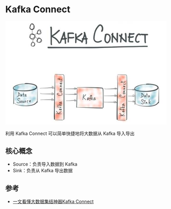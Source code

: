 # Kafka Connect

![Kafka Connect](.images/kafka-connect.jpeg)

利用 Kafka Connect 可以简单快捷地将大数据从 Kafka 导入导出

## 核心概念

* Source：负责导入数据到 Kafka
* Sink：负责从 Kafka 导出数据

## 参考

* [一文看懂大数据集结神器Kafka Connect](http://www.sohu.com/a/133788333_465944)